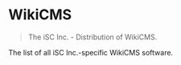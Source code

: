 # WikiCMS

> The iSC Inc. - Distribution of WikiCMS.

The list of all iSC Inc.-specific WikiCMS software.
